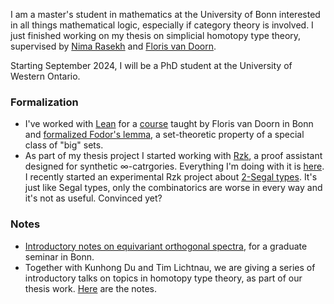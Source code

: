 I am a master's student in mathematics at the University of Bonn interested in all things mathematical logic, especially if category theory is involved. I just finished working on my thesis on simplicial homotopy type theory, supervised by [Nima Rasekh](https://guests.mpim-bonn.mpg.de/rasekh/) and [Floris van Doorn](http://florisvandoorn.com/).

Starting September 2024, I will be a PhD student at the University of Western Ontario.

### Formalization 
* I've worked with [Lean](http://lean-lang.org) for a [course](https://github.com/fpvandoorn/LeanCourse23/) taught by Floris van Doorn in Bonn and [formalized Fodor's lemma](https://github.com/thchatzidiamantis/LeanCourse23/tree/master/LeanCourse/Project), a set-theoretic property of a special class of "big" sets.
* As part of my thesis project I started working with [Rzk](https://rzk-lang.github.io/rzk/en/v0.7.4/), a proof assistant designed for synthetic ∞-catrgories. Everything I'm doing with it is [here](https://github.com/thchatzidiamantis/sHoTT). I recently started an experimental Rzk project about [2-Segal types](https://github.com/thchatzidiamantis/sHoTT/blob/2Segal/src/2Segal/2segal-types.rzk.md). It's just like Segal types, only the combinatorics are worse in every way and it's not as useful. Convinced yet?

### Notes
* [Introductory notes on equivariant orthogonal spectra](https://github.com/thchatzidiamantis/Notes/blob/main/equivariant/equivariant.pdf), for a graduate seminar in Bonn.
* Together with Kunhong Du and Tim Lichtnau, we are giving a series of introductory talks on topics in homotopy type theory, as part of our thesis work. [Here](https://github.com/thchatzidiamantis/BonnHoTTSeminar) are the notes.
